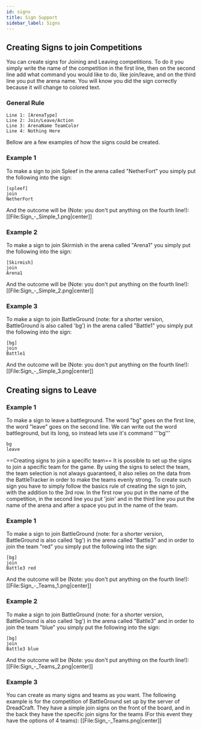 ```yaml
---
id: signs
title: Sign Support
sidebar_label: Signs
---
```


## Creating Signs to join Competitions
You can create signs for Joining and Leaving competitions.  To do it you simply write the name of the competition in the first line, then on the second line add what command you would like to do, like join/leave, and on the third line you put the arena name. You will know you did the sign correctly because it will change to colored text.

### General Rule
```
Line 1: [ArenaType]
Line 2: Join/Leave/Action
Line 3: ArenaName TeamColor
Line 4: Nothing Here
```
Bellow are a few examples of how the signs could be created.
### Example 1
To make a sign to join Spleef in the arena called "NetherFort" you simply put the following into the sign:

```
[spleef]
join
NetherFort
```

And the outcome will be (Note: you don't put anything on the fourth line!):
[[File:Sign_-_Simple_1.png|center]]

### Example 2
To make a sign to join Skirmish in the arena called "Arena1" you simply put the following into the sign:

```
[Skirmish]
join
Arena1
```

And the outcome will be (Note: you don't put anything on the fourth line!):
[[File:Sign_-_Simple_2.png|center]]

### Example 3
To make a sign to join BattleGround (note: for a shorter version, BattleGround is also called 'bg') in the arena called "Battle1" you simply put the following into the sign:

```
[bg]
join
Battle1
```

And the outcome will be (Note: you don't put anything on the fourth line!):
[[File:Sign_-_Simple_3.png|center]]

## Creating signs to Leave
### Example 1 
To make a sign to leave a battleground.  The word "bg" goes on the first line, the word "leave" goes on the second line. We can write out the word battleground, but its long, so instead lets use it's command '''bg'''
```
bg
leave
```

==Creating signs to join a specific team==
It is possible to set up the signs to join a specific team for the game. By using the signs to select the team, the team selection is not always guaranteed, it also relies on the data from the BattleTracker in order to make the teams evenly strong. To create such sign you have to simply follow the basics rule of creating the sign to join, with the addition to the 3rd row. In the first row you put in the name of the competition, in the second line you put 'join' and in the third line you put the name of the arena and after a space you put in the name of the team.
### Example 1
To make a sign to join BattleGround (note: for a shorter version, BattleGround is also called 'bg') in the arena called "Battle3" and in order to join the team "red" you simply put the following into the sign:

```
[bg]
join
Battle3 red
```

And the outcome will be (Note: you don't put anything on the fourth line!):
[[File:Sign_-_Teams_1.png|center]]

### Example 2
To make a sign to join BattleGround (note: for a shorter version, BattleGround is also called 'bg') in the arena called "Battle3" and in order to join the team "blue" you simply put the following into the sign:

```
[bg]
join
Battle3 blue
```

And the outcome will be (Note: you don't put anything on the fourth line!):
[[File:Sign_-_Teams_2.png|center]]

### Example 3
You can create as many signs and teams as you want. The following example is for the competition of BattleGround set up by the server of DreadCraft. They have a simple join signs on the front of the board, and in the back they have the specific join signs for the teams (For this event they have the options of 4 teams):
[[File:Sign_-_Teams.png|center]]

